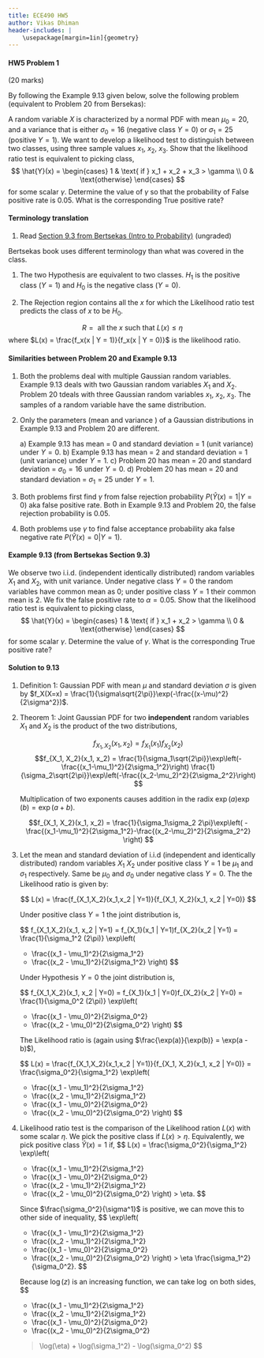 ```yaml
---
title: ECE490 HW5
author: Vikas Dhiman
header-includes: |
    \usepackage[margin=1in]{geometry}
---
```


#### HW5 Problem 1
(20 marks)

By following the Example 9.13 given below, solve the following problem (equivalent to Problem 20 from Bersekas):

A random variable $X$ is characterized by a normal PDF with mean
$\mu_0 = 20$, and a variance that is either $\sigma_0 = 16$ (negative class  $Y = 0$) or $\sigma_1= 25$ (positive $Y=1$). We want to develop a likelihood test to distinguish between two classes, using three sample values $x_1$, $x_2$, $x_3$.
Show that the likelihood ratio test is equivalent to picking class,
$$ \hat{Y}(x) = \begin{cases} 1 & \text{ if } x_1 + x_2 + x_3 > \gamma \\
0 & \text{otherwise}
\end{cases} $$
for some scalar $\gamma$. Determine the value of $\gamma$ so that the probability of False positive rate is 0.05. What is the corresponding True positive rate?


#### Terminology translation 

1. Read [Section 9.3 from Bertsekas (Intro to Probability)](https://courses.maine.edu/d2l/le/content/330408/viewContent/8957198/View) (ungraded)

Bertsekas book uses different terminology than what was covered in the
class.

1. The two Hypothesis are equivalent to two classes. $H_1$ is the positive class
($Y = 1$) and $H_0$ is the negative class ($Y = 0$).

2. The Rejection region contains all the $x$ for which the Likelihood ratio test
predicts the class of $x$ to be $H_0$.

$$ R = \text{ all the } x \text{ such that } L(x) \le \eta $$ where $L(x) =
\frac{f_x(x | Y = 1)}{f_x(x | Y = 0)}$ is the likelihood ratio.



#### Similarities between Problem 20 and Example 9.13
1. Both the problems deal with multiple Gaussian random variables. Example 9.13
deals with two Gaussian random variables $X_1$ and $X_2$. Problem 20 tdeals with three
Gaussian random variables $x_1$, $x_2$, $x_3$. The samples of a random
variable have the same distribution.

2. Only the parameters (mean and variance ) of a Gaussian distributions in Example 9.13 and Problem 20 are different.

    a) Example 9.13 has mean = 0 and standard deviation = 1 (unit variance) under $Y=0$.
    b) Example 9.13 has mean = 2 and standard deviation = 1 (unit variance) under $Y=1$.
    c) Problem 20 has mean = 20 and standard deviation = $\sigma_0 = 16$ under $Y=0$.
    d) Problem 20 has mean = 20 and standard deviation = $\sigma_1 = 25$ under $Y=1$.

3. Both problems first find $\gamma$ from false rejection probability
   $P(\hat{Y}(x) = 1 | Y = 0)$ aka false positive rate. Both in Example 9.13 and
   Problem 20, the false rejection probability is 0.05.

4. Both problems use $\gamma$ to find false acceptance probability aka false
   negative rate $P(\hat{Y}(x) = 0 | Y = 1)$.

#### Example 9.13 (from Bertsekas Section 9.3)

We observe two i.i.d. (independent identically distributed) random variables
$X_1$ and $X_2$, with unit variance. Under negative class $Y=0$ the random
variables have common mean as 0; under positive class $Y=1$ their common mean
is 2. We fix the false positive rate to $\alpha = 0.05$.
Show that the likelihood ratio test is equivalent to picking class,
$$ \hat{Y}(x) = \begin{cases} 1 & \text{ if } x_1 + x_2 > \gamma \\
0 & \text{otherwise}
\end{cases} $$
for some scalar $\gamma$. Determine the value of $\gamma$. What is the corresponding True positive rate?

#### Solution to 9.13

1. Definition 1: Gaussian PDF with mean $\mu$ and standard deviation $\sigma$ is
   given by $f_X(X=x) = \frac{1}{\sigma\sqrt{2\pi}}\exp(-\frac{(x-\mu)^2}{2\sigma^2})$.

2. Theorem 1: Joint Gaussian PDF for two __independent__ random variables $X_1$ and $X_2$
   is the product of the two distributions,

    $$f_{X_1, X_2}(x_1, x_2) = f_{X_1}(x_1)f_{X_2}(x_2)$$
    $$f_{X_1, X_2}(x_1, x_2) = 
    \frac{1}{\sigma_1\sqrt{2\pi}}\exp\left(-\frac{(x_1-\mu_1)^2}{2\sigma_1^2}\right) 
    \frac{1}{\sigma_2\sqrt{2\pi}}\exp\left(-\frac{(x_2-\mu_2)^2}{2\sigma_2^2}\right)
    $$

    Multiplication of two exponents causes addition in the radix
    $\exp(a)\exp(b) = \exp(a + b)$.


    $$f_{X_1, X_2}(x_1, x_2) = 
    \frac{1}{\sigma_1\sigma_2 2\pi}\exp\left(
    -\frac{(x_1-\mu_1)^2}{2\sigma_1^2}-\frac{(x_2-\mu_2)^2}{2\sigma_2^2}
    \right)
    $$

3. Let the mean and standard deviation of i.i.d (independent and identically
   distributed) random variables $X_1$ $X_2$ under positive class $Y=1$ be $\mu_1$
   and $\sigma_1$ respectively. Same be $\mu_0$ and $\sigma_0$ under
   negative class $Y=0$. The the Likelihood ratio is given by:

   $$ L(x) = \frac{f_{X_1,X_2}(x_1,x_2 | Y=1)}{f_{X_1, X_2}(x_1, x_2 | Y=0)} $$


   Under positive class $Y=1$ the joint distribution is,

    $$ 
    f_{X_1,X_2}(x_1, x_2 | Y=1) = f_{X_1}(x_1 | Y=1)f_{X_2}(x_2 | Y=1)
    = \frac{1}{\sigma_1^2 (2\pi)}
    \exp\left(
    - \frac{(x_1 - \mu_1)^2}{2\sigma_1^2}
    - \frac{(x_2 - \mu_1)^2}{2\sigma_1^2}
    \right)
    $$
    
    Under Hypothesis $Y=0$ the joint distribution is,
    
    $$ 
    f_{X_1,X_2}(x_1, x_2 | Y=0) = f_{X_1}(x_1 | Y=0)f_{X_2}(x_2 | Y=0)
    = \frac{1}{\sigma_0^2 (2\pi)}
    \exp\left(
    - \frac{(x_1 - \mu_0)^2}{2\sigma_0^2} 
    - \frac{(x_2 - \mu_0)^2}{2\sigma_0^2}
    \right)
    $$

    The Likelihood ratio is (again using $\frac{\exp(a)}{\exp(b)} = \exp(a -
    b)$),

    $$
    L(x) = \frac{f_{X_1,X_2}(x_1,x_2 | Y=1)}{f_{X_1, X_2}(x_1, x_2 | Y=0)}
    = \frac{\sigma_0^2}{\sigma_1^2}
    \exp\left(
    - \frac{(x_1 - \mu_1)^2}{2\sigma_1^2}
    - \frac{(x_2 - \mu_1)^2}{2\sigma_1^2}
    + \frac{(x_1 - \mu_0)^2}{2\sigma_0^2}
    + \frac{(x_2 - \mu_0)^2}{2\sigma_0^2}
    \right)
    $$

4. Likelihood ratio test is the comparison of the Likelihood ration $L(x)$
   with some scalar $\eta$. We pick the positive class if $L(x) > \eta$.
   Equivalently, we pick positive class $\hat{Y}(x) = 1$ if,
    $$
    L(x) 
    = \frac{\sigma_0^2}{\sigma_1^2}
    \exp\left(
    - \frac{(x_1 - \mu_1)^2}{2\sigma_1^2}
    + \frac{(x_1 - \mu_0)^2}{2\sigma_0^2}
    - \frac{(x_2 - \mu_1)^2}{2\sigma_1^2}
    + \frac{(x_2 - \mu_0)^2}{2\sigma_0^2}
    \right) > \eta.
    $$

    Since $\frac{\sigma_0^2}{\sigma^1}$ is positive, we can move this to other
    side of inequality,
    $$
    \exp\left(
    - \frac{(x_1 - \mu_1)^2}{2\sigma_1^2}
    - \frac{(x_2 - \mu_1)^2}{2\sigma_1^2}
    + \frac{(x_1 - \mu_0)^2}{2\sigma_0^2}
    + \frac{(x_2 - \mu_0)^2}{2\sigma_0^2}
    \right) > \eta
    \frac{\sigma_1^2}{\sigma_0^2}.
    $$

    Because $\log(z)$ is an increasing function, we can take $\log$ on both
    sides,
    $$
    - \frac{(x_1 - \mu_1)^2}{2\sigma_1^2}
    - \frac{(x_2 - \mu_1)^2}{2\sigma_1^2}
    + \frac{(x_1 - \mu_0)^2}{2\sigma_0^2}
    + \frac{(x_2 - \mu_0)^2}{2\sigma_0^2}
     > \log(\eta) + \log(\sigma_1^2) - \log(\sigma_0^2)
    $$
